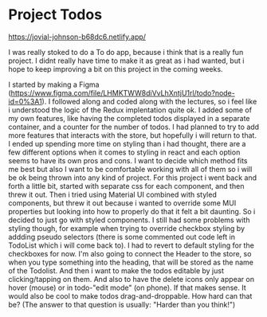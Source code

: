 # Project Todos

https://jovial-johnson-b68dc6.netlify.app/

I was really stoked to do a To do app, because i think that is a really fun project. I didnt really have time to make it as great as i had wanted, but i hope to keep improving a bit on this project in the coming weeks. 

I started by making a Figma (https://www.figma.com/file/LHMKTWW8diVvLhXntjU1rl/todo?node-id=0%3A1). I followed along and coded along with the lectures, so i feel like i understood the logic of the Redux implentation quite ok. I added some of my own features, like having the completed todos displayed in a separate container, and a counter for the number of todos. I had planned to try to add more features that interacts with the store, but hopefully i will return to that. I ended up spending more time on styling than i had thought, there are a few different options when it comes to styling in react and each option seems to have its own pros and cons. I want to decide which method fits me best but also I want to be comfortable working with all of them so i will be ok being thrown into any kind of project. For this project i went back and forth a little bit, started with separate css for each component, and then threw it out. Then i tried using Material UI combined with styled components, but threw it out because i wanted to override some MUI properties but looking into how to properly do that it felt a bit daunting. So i decided to just go with styled components. I still had some problems with styling though, for example when trying to override checkbox styling by addding pseudo selectors (there is some commented out code left in TodoList which i will come back to). I had to revert to default styling for the checkboxes for now. I'm also going to connect the Header to the store, so when you type something into the heading, that will be stored as the name of the Todolist. And then i want to make the todos editable by just clicking/tapping on them. And also to have the delete icons only appear on hover (mouse) or in todo-"edit mode" (on phone). If that makes sense. It would also be cool to make todos drag-and-droppable. How hard can that be? (The answer to that question is usually: "Harder than you think!")


